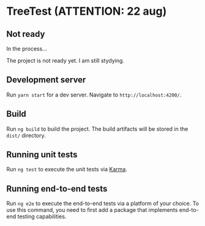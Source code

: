 # TreeTest (ATTENTION: 22 aug)
## Not ready
In the process...

The project is not ready yet. I am still stydying.

## Development server

Run `yarn start` for a dev server.
Navigate to `http://localhost:4200/`.

## Build

Run `ng build` to build the project.
The build artifacts will be stored in the `dist/` directory.

## Running unit tests

Run `ng test` to execute the unit tests via [Karma](https://karma-runner.github.io).

## Running end-to-end tests

Run `ng e2e` to execute the end-to-end tests via a platform of your choice. To use this command, you need to first add a package that implements end-to-end testing capabilities.
